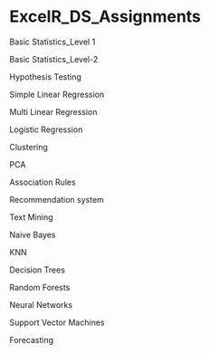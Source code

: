 # ExcelR_DS_Assignments
Basic Statistics_Level 1

Basic Statistics_Level-2

Hypothesis Testing

Simple Linear Regression

Multi Linear Regression

Logistic Regression

Clustering

PCA

Association Rules

Recommendation system

Text Mining

Naive Bayes

KNN

Decision Trees

Random Forests

Neural Networks

Support Vector Machines

Forecasting
